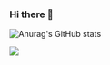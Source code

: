 ### Hi there 👋


![Anurag's GitHub stats](https://github-readme-stats.vercel.app/api?username=shchon1993&show_icons=true&theme=algolia)

<img src="https://img.shields.io/badge/JAVA-007396?style=for-the-badge&logo=java&logoColor=white">

<!--
**shchon1993/shchon1993** is a ✨ _special_ ✨ repository because its `README.md` (this file) appears on your GitHub profile.

Here are some ideas to get you started:

- 🔭 I’m currently working on ...
- 🌱 I’m currently learning ...
- 👯 I’m looking to collaborate on ...
- 🤔 I’m looking for help with ...
- 💬 Ask me about ...
- 📫 How to reach me: ...
- 😄 Pronouns: ...
- ⚡ Fun fact: ...
-->
